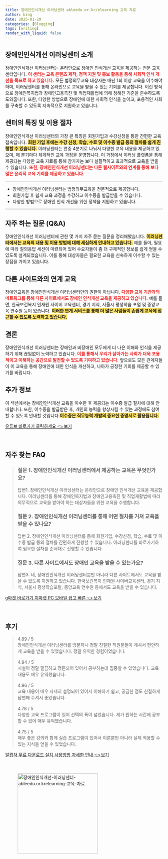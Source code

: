 ```yaml
---
title: 장애인인식개선 이러닝센터 ableedu.or.kr/elearning 교육 자료
author: bing
date: 2025-01-29
categories: [Blogging]
tags: [writing]
render_with_liquid: false
---
```



<h2 id='장애인인식개선이러닝센터소개'>장애인인식개선 이러닝센터 소개</h2>

<p>장애인인식개선 이러닝센터는 온라인으로 장애인 인식개선 교육을 제공하는 전문 교육 센터입니다. <b><span style="color: #ee2323;">이 센터는 교육 콘텐츠 제작, 정책 지원 및 홍보 활동을 통해 사회적 인식 개선을 목표로 하고 있습니다.</span></b> 모든 법정의무교육 대상자는 매년 1회 이상 교육을 이수해야 하며, 이러닝센터를 통해 온라인으로 교육을 받을 수 있는 기회를 제공합니다. 이런 방식으로 장애인복지법과 장애인고용촉진 및 직업재활법에 의해 정해진 기준을 준수하도록 도와줍니다. 또한, 다양한 방법으로 장애인에 대한 사회적 인식을 높이고, 포용적인 사회를 구축할 수 있도록 지속적으로 지원하고 있습니다.</p>

<h2 id='센터특징및이용절차'>센터의 특징 및 이용 절차</h2>

<p>장애인인식개선 이러닝센터의 가장 큰 특징은 회원가입과 수강신청을 통한 간편한 교육 접속입니다. <b><span style="background-color: #ffe066;">회원 가입 후에는 수강 신청, 학습, 수료 및 이수증 발급 등의 절차를 쉽게 진행할 수 있습니다.</span></b> 이러닝센터는 연중 4분기로 나눠서 다양한 교육 내용을 제공하고 있으며, 매 분기마다 체계적인 교육 과정을 운영합니다. 이 과정에서 이러닝 플랫폼을 통해 제공되는 다양한 교육 자료를 통해 참가자는 보다 실질적이고 효과적으로 교육을 받을 수 있습니다. <b><span style="color: #ee2323;">또한, 장애인인식개선 이러닝센터는 다른 웹사이트와의 연계를 통해 보다 많은 윤리적 교육 기회를 제공하고 있습니다.</span></b></p>

<hr />

<ul>
    <li>장애인인식개선 이러닝센터는 법정의무교육을 전문적으로 제공합니다.</li>
    <li>회원가입 후 쉽게 교육 과정을 수강하고 이수증을 발급받을 수 있습니다.</li>
    <li>다양한 방법으로 장애인 인식 개선을 위한 정책을 지원하고 있습니다.</li>
</ul>

<hr />

<h2 id='자주하는질문QNA'>자주 하는 질문 (Q&A)</h2>

<p>장애인인식개선 이러닝센터에 관한 몇 가지 자주 묻는 질문을 정리해봤습니다. <b><span style="background-color: #ffe066;">이러닝센터에서는 교육의 내용 및 이용 방법에 대해 세심하게 안내하고 있습니다.</span></b> 예를 들어, 필요에 따라 질의응답 세션이 마련되어 있어 수요자들이 좀 더 구체적인 정보를 쉽게 얻을 수 있도록 설계되었습니다. 이를 통해 대상자들은 필요한 교육을 신속하게 이수할 수 있는 장점을 가지고 있습니다.</p>

<h2 id='다른사이트와의연계교육'>다른 사이트와의 연계 교육</h2>

<p>장애인교육은 장애인인식개선 이러닝센터만의 권한이 아닙니다.  <b><span style="color: #ee2323;">다양한 교육 기관과의 네트워크를 통해 다른 사이트에서도 장애인 인식개선 교육을 제공하고 있습니다.</span></b> 예를 들면, 한국보건복지 인재원 사이버 교육센터, 경기 지식, 서울시 평생학습 포털 및 중앙교육 연수원 등이 있습니다. <b><span style="background-color: #ffe066;">이러한 연계 서비스를 통해 더 많은 사람들이 손쉽게 교육에 접근할 수 있도록 노력하고 있습니다.</span></b></p>

<h2 id='결론'>결론</h2>

<p>장애인인식개선 이러닝센터는 장애인과 비장애인 모두에게 더 나은 이해와 인식을 제공하기 위해 끊임없이 노력하고 있습니다. <b><span style="color: #ee2323;">이를 통해서 우리가 살아가는 사회가 더욱 포용적이고 이해하는 공간으로 발전할 수 있도록 기여하고 있습니다.</span></b> 앞으로도 모든 관계자들이 이 교육을 통해 장애인에 대한 인식을 개선하고, 나아가 공정한 기회를 제공할 수 있기를 바랍니다.</p>

<h2 id='푸터정보'>추가 정보</h2>

<p>이 섹션에서는 장애인인식개선 교육을 이수한 후 제공되는 이수증 발급 절차에 대해 안내합니다. 또한, 이수증을 발급받은 후, 개인의 능력을 향상시킬 수 있는 과정에도 참여할 수 있도록 안내할 것입니다.<b><span style="background-color: #ffe066;">이수증은 직무능력 개발의 중요한 증명서로 활용됩니다.</span></b></p>


<p><a class="click-button" title="유튜브 바로가기 클릭하세요" href="https://purplelist.github.io/posts/%EC%9C%A0%ED%8A%9C%EB%B8%8C-%EB%B0%94%EB%A1%9C%EA%B0%80%EA%B8%B0-%ED%81%B4%EB%A6%AD%ED%95%98%EC%84%B8%EC%9A%94/" rel="dofollow">유튜브 바로가기 클릭하세요 👈 보기</a></p><br>
<h2 id='자주_찾는_FAQ'>자주 찾는 FAQ</h2>
<div itemscope="" itemtype="https://schema.org/FAQPage"> 
<blockquote> 
<div itemscope="" itemprop="mainEntity" itemtype="https://schema.org/Question"> 
<h3 itemprop="name">질문 1. 장애인인식개선 이러닝센터에서 제공하는 교육은 무엇인가요?</h3> 
<div itemscope="" itemprop="acceptedAnswer" itemtype="https://schema.org/Answer"> 
<span itemprop="text"> 
<p>답변1. 장애인인식개선 이러닝센터는 온라인으로 장애인 인식개선 교육을 제공합니다. 이러닝센터를 통해 장애인복지법과 장애인고용촉진 및 직업재활법에 따라 의무적으로 교육을 받아야 하는 대상자들을 위한 교육을 수행합니다.</p> 
</span> 
</div> 
</div> 
<div itemscope="" itemprop="mainEntity" itemtype="https://schema.org/Question"> 
<h3 itemprop="name">질문 2. 장애인인식개선 이러닝센터를 통해 어떤 절차를 거쳐 교육을 받을 수 있나요?</h3> 
<div itemscope="" itemprop="acceptedAnswer" itemtype="https://schema.org/Answer"> 
<span itemprop="text"> 
<p>답변 2. 장애인인식개선 이러닝센터를 통해 회원가입, 수강신청, 학습, 수료 및 이수증 발급 등의 절차를 간편하게 진행할 수 있습니다. 이러닝센터를 바로가기하여 필요한 절차를 순서대로 진행할 수 있습니다.</p> 
</span> 
</div> 
</div> 
<div itemscope="" itemprop="mainEntity" itemtype="https://schema.org/Question"> 
<h3 itemprop="name">질문 3. 다른 사이트에서도 장애인 교육을 받을 수 있는가요?</h3> 
<div itemscope="" itemprop="acceptedAnswer" itemtype="https://schema.org/Answer"> 
<span itemprop="text"> 
<p>답변3. 네, 장애인인식개선 이러닝센터뿐만 아니라 다른 사이트에서도 교육을 받을 수 있도록 지원하고 있습니다. 한국보건복지 인재원 사이버교육센터, 경기 지식, 서울시 평생학습포털, 중앙교육 연수원 등에서도 교육을 받을 수 있습니다.</p> 
</span> 
</div> 
</div> 
</blockquote> 
</div>
<p><a class="click-button" title="g마켓 바로가기 지마켓 PC 모바일 쉽고 빠른" href="https://purplelist.github.io/posts/g%EB%A7%88%EC%BC%93-%EB%B0%94%EB%A1%9C%EA%B0%80%EA%B8%B0-%EC%A7%80%EB%A7%88%EC%BC%93-PC-%EB%AA%A8%EB%B0%94%EC%9D%BC-%EC%89%BD%EA%B3%A0-%EB%B9%A0%EB%A5%B8/" rel="dofollow">g마켓 바로가기 지마켓 PC 모바일 쉽고 빠른 👈 보기</a></p><br>
<h2 id='후기'>후기</h2>
<div itemscope itemtype="https://schema.org/Product">
  <blockquote>
  <div itemprop="review" itemscope itemtype="https://schema.org/Review">
      <div itemprop="reviewRating" itemscope itemtype="https://schema.org/Rating"> <span itemprop="ratingValue">4.89</span> / <span itemprop="bestRating">5</span> </div>
      <span itemprop="reviewBody">장애인인식개선 이러닝센터를 방문하니 정말 친절한 직원분들이 계셔서 편안하게 교육을 받을 수 있었습니다. 정말 유익한 경험이었습니다.</span>
  </div>
  <br>
  <div itemprop="review" itemscope itemtype="https://schema.org/Review">
      <div itemprop="reviewRating" itemscope itemtype="https://schema.org/Rating"> <span itemprop="ratingValue">4.94</span> / <span itemprop="bestRating">5</span> </div>
      <span itemprop="reviewBody">시설이 정말 깔끔하고 정돈되어 있어서 공부하는데 집중할 수 있었습니다. 교육 내용도 매우 유익했습니다.</span>
  </div>
  <br>
  <div itemprop="review" itemscope itemtype="https://schema.org/Review">
      <div itemprop="reviewRating" itemscope itemtype="https://schema.org/Rating"> <span itemprop="ratingValue">4.96</span> / <span itemprop="bestRating">5</span> </div>
      <span itemprop="reviewBody">교육 내용이 매우 자세히 설명되어 있어서 이해하기 쉽고, 궁금한 점도 친절하게 답변해 주셔서 좋았습니다.</span>
  </div>
  <br>
  <div itemprop="review" itemscope itemtype="https://schema.org/Review">
      <div itemprop="reviewRating" itemscope itemtype="https://schema.org/Rating"> <span itemprop="ratingValue">4.78</span> / <span itemprop="bestRating">5</span> </div>
      <span itemprop="reviewBody">다양한 교육 프로그램이 있어 선택의 폭이 넓었습니다. 제가 원하는 시간에 공부할 수 있어 매우 유익했습니다.</span>
  </div>
  <br>
  <div itemprop="review" itemscope itemtype="https://schema.org/Review">
      <div itemprop="reviewRating" itemscope itemtype="https://schema.org/Rating"> <span itemprop="ratingValue">4.75</span> / <span itemprop="bestRating">5</span> </div>
      <span itemprop="reviewBody">매우 좋은 강의와 함께 실습 프로그램이 있어서 이론뿐만 아니라 실제 적용할 수 있는 지식을 얻을 수 있었습니다.</span>
  </div>
  </blockquote>
</div>
<p><a class="click-button" title="알캡쳐 무료 다운로드 설치 사용방법 자세한 안내" href="https://purplelist.github.io/posts/%EC%95%8C%EC%BA%A1%EC%B3%90-%EB%AC%B4%EB%A3%8C-%EB%8B%A4%EC%9A%B4%EB%A1%9C%EB%93%9C-%EC%84%A4%EC%B9%98-%EC%82%AC%EC%9A%A9%EB%B0%A9%EB%B2%95-%EC%9E%90%EC%84%B8%ED%95%9C-%EC%95%88%EB%82%B4/" rel="dofollow">알캡쳐 무료 다운로드 설치 사용방법 자세한 안내 👈 보기</a></p><br>
<figure class="image"><img src="https://purplelist.github.io/assets/img/thumbnail/장애인인식개선-이러닝센터-ableedu.or.krelearning-교육-자료.webp" alt="장애인인식개선-이러닝센터-ableedu.or.krelearning-교육-자료" width="256" height="256"></figure>